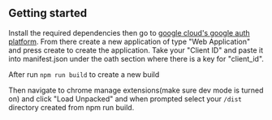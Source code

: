 ## Getting started
Install the required dependencies then go to [google cloud's google auth platform](https://console.cloud.google.com/auth). From there create a new application of type "Web Application" and press create to create the application. Take your "Client ID" and paste it into manifest.json under the oath section where there is a key for "client_id". 

After run `npm run build` to create a new build

Then navigate to chrome manage extensions(make sure dev mode is turned on) and click "Load Unpacked" and when prompted select your `/dist` directory created from npm run build.
